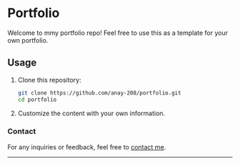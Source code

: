 # Portfolio

Welcome to mmy portfolio repo! Feel free to use this as a template for your own portfolio.

## Usage

1. Clone this repository:

    ```bash
    git clone https://github.com/anay-208/portfolio.git
    cd portfolio
    ```

2. Customize the content with your own information.

### Contact

For any inquiries or feedback, feel free to [contact me](mailto:admin@anayparaswani.me).

---
